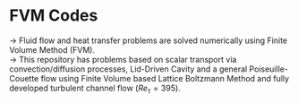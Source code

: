 # FVM Codes

-> Fluid flow and heat transfer problems are solved numerically using Finite Volume Method (FVM).  
-> This repository has problems based on scalar transport via convection/diffusion processes, Lid-Driven Cavity and a general Poiseuille-Couette flow using Finite Volume based Lattice Boltzmann Method and fully developed turbulent channel flow $\left( Re_{\tau} = 395 \right)$. 

